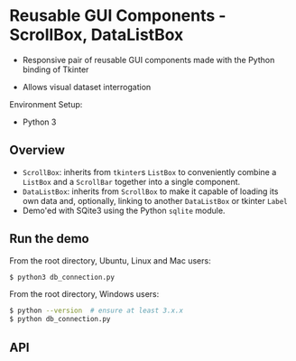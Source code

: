 # Reusable GUI Components - ScrollBox, DataListBox

- Responsive pair of reusable GUI components made with the Python
 binding of Tkinter
 
- Allows visual dataset interrogation
 
Environment Setup:

- Python 3

## Overview
- `ScrollBox`: inherits from `tkinter`s `ListBox` to conveniently combine a
 `ListBox` and a `ScrollBar` together into a single component.
- `DataListBox`: inherits from `ScrollBox` to make it capable of loading its own
 data and, optionally, linking to another `DataListBox` or tkinter `Label`
- Demo'ed with SQite3 using the Python `sqlite` module.

## Run the demo
From the root directory, Ubuntu, Linux and Mac users:

```bash
$ python3 db_connection.py
```
From the root directory, Windows users:
```bash
$ python --version  # ensure at least 3.x.x
$ python db_connection.py
```

## API
